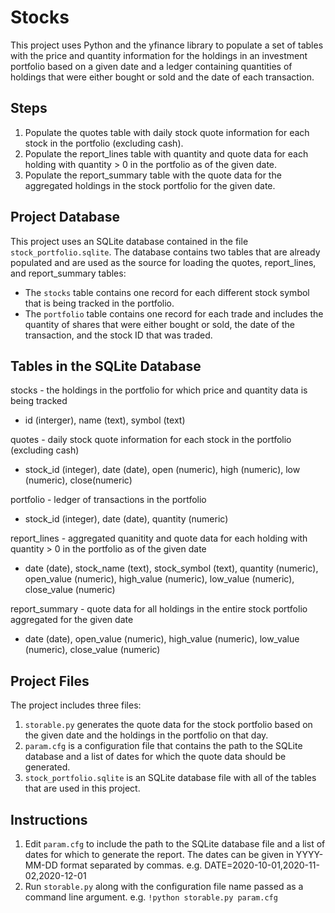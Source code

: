 # Stocks
This project uses Python and the yfinance library to populate a set of tables with the price and quantity information for the holdings in an investment portfolio based on a given date and a ledger containing quantities of holdings that were either bought or sold and the date of each transaction.

## Steps
1. Populate the quotes table with daily stock quote information for each stock in the portfolio (excluding cash).
2. Populate the report_lines table with quantity and quote data for each holding with quantity > 0 in the portfolio as of the given date.
3. Populate the report_summary table with the quote data for the aggregated holdings in the stock portfolio for the given date.

## Project Database
This project uses an SQLite database contained in the file `stock_portfolio.sqlite`.
The database contains two tables that are already populated and are used as the source for loading the quotes, report_lines, and report_summary tables:

* The `stocks` table contains one record for each different stock symbol that is being tracked in the portfolio.
* The `portfolio` table contains one record for each trade and includes the quantity of shares that were either bought or sold, the date of the transaction, and the stock ID that was traded.

## Tables in the SQLite Database
stocks - the holdings in the portfolio for which price and quantity data is being tracked
* id (interger), name (text), symbol (text)

quotes - daily stock quote information for each stock in the portfolio (excluding cash)
* stock_id (integer), date (date), open (numeric), high (numeric), low (numeric), close(numeric)

portfolio - ledger of transactions in the portfolio
* stock_id (integer), date (date), quantity (numeric)

report_lines - aggregated quanitity and quote data for each holding with quantity > 0 in the portfolio as of the given date
* date (date), stock_name (text), stock_symbol (text), quantity (numeric), open_value (numeric), high_value (numeric), low_value (numeric), close_value (numeric)

report_summary - quote data for all holdings in the entire stock portfolio aggregated for the given date
* date (date), open_value (numeric), high_value (numeric), low_value (numeric), close_value (numeric)


## Project Files
The project includes three files:

1. `storable.py` generates the quote data for the stock portfolio based on the given date and the holdings in the portfolio on that day.
2. `param.cfg` is a configuration file that contains the path to the SQLite database and a list of dates for which the quote data should be generated.
3. `stock_portfolio.sqlite` is an SQLite database file with all of the tables that are used in this project.

## Instructions

1. Edit `param.cfg` to include the path to the SQLite database file and a list of dates for which to generate the report. The dates can be given in YYYY-MM-DD format separated by commas. e.g. DATE=2020-10-01,2020-11-02,2020-12-01
3. Run `storable.py` along with the configuration file name passed as a command line argument. e.g. `!python storable.py param.cfg`
